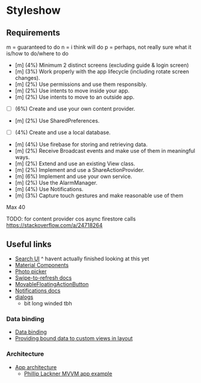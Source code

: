 # Styleshow

## Requirements

m = guaranteed to do
n = i think will do
p = perhaps, not really sure what it is/how to do/where to do

- [m] (4%) Minimum 2 distinct screens (excluding guide & login screen)
- [m] (3%) Work properly with the app lifecycle (including rotate screen changes).
- [m] (2%) Use permissions and use them responsibly.
- [m] (2%) Use intents to move inside your app.
- [m] (2%) Use intents to move to an outside app.
- [ ] (6%) Create and use your own content provider.
- [m] (2%) Use SharedPreferences.
- [ ] (4%) Create and use a local database.
- [m] (4%) Use firebase for storing and retrieving data.
- [m] (2%) Receive Broadcast events and make use of them in meaningful ways.
- [m] (2%) Extend and use an existing View class.
- [m] (2%) Implement and use a ShareActionProvider.
- [m] (6%) Implement and use your own service.
- [m] (2%) Use the AlarmManager.
- [m] (4%) Use Notifications.
- [m] (3%) Capture touch gestures and make reasonable use of them

Max 40

TODO: for content provider cos async firestore calls https://stackoverflow.com/a/24718264

## Useful links

- [Search UI](https://developer.android.com/develop/ui/views/search)
  ^ havent actually finished looking at this yet
- [Material Components](https://github.com/material-components/material-components-android/blob/master/docs/components)
- [Photo picker](https://developer.android.com/training/data-storage/shared/photopicker#select-single-item)
- [Swipe-to-refresh docs](https://developer.android.com/develop/ui/views/touch-and-input/swipe)
- [MovableFloatingActionButton](https://stackoverflow.com/a/46373935)
- [Notifications docs](https://developer.android.com/develop/ui/views/notifications)
- [dialogs](https://developer.android.com/develop/ui/views/components/dialogs#java)
  - bit long winded tbh

### Data binding

- [Data binding](https://developer.android.com/topic/libraries/data-binding)
- [Providing bound data to custom views in layout](https://stackoverflow.com/a/34817565)

### Architecture

- [App architecture](https://developer.android.com/topic/architecture/intro)
  - [Phillip Lackner MVVM app example](https://youtu.be/EF33KmyprEQ)
